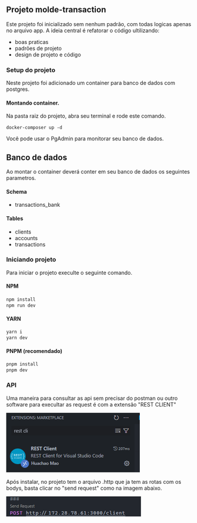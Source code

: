 ## Projeto molde-transaction

Este projeto foi inicializado sem nenhum padrão, com todas logicas apenas no arquivo app.
A ideia central é refatorar o código ultilizando:
- boas praticas
- padrões de projeto 
- design de projeto e código

### Setup do projeto

Neste projeto foi adicionado um container para banco de dados com postgres.

#### Montando container.
Na pasta raiz do projeto, abra seu terminal e rode este comando.

```
docker-composer up -d
```

Você pode usar o PgAdmin para monitorar seu banco de dados.

## Banco de dados

Ao montar o container deverá conter em seu banco de dados os seguintes parametros.

#### Schema
- transactions_bank

#### Tables
- clients
- accounts
- transactions

### Iniciando projeto

Para iniciar o projeto execulte o seguinte comando.

#### NPM
```
npm install
npm run dev
```

#### YARN
```
yarn i
yarn dev
```

#### PNPM (recomendado)
```
pnpm install
pnpm dev
```

### API
Uma maneira para consultar as api sem precisar do postman ou outro software para execultar as request é com a extensão "REST CLIENT"

![alt text](./material/readme-img/extensao.png)

Após instalar, no projeto tem o arquivo .http que ja tem as rotas com os bodys, basta clicar no "send request" como na imagem abaixo.

![alt text](./material/readme-img/send-request.png)